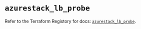 # `azurestack_lb_probe`

Refer to the Terraform Registory for docs: [`azurestack_lb_probe`](https://www.terraform.io/docs/providers/azurestack/r/lb_probe).
